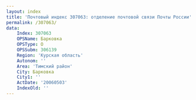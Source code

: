 ```yaml
---
layout: index
title: 'Почтовый индекс 307063: отделение почтовой связи Почты России'
permalink: /307063/
data:
    Index: 307063
    OPSName: Барковка
    OPSType: О
    OPSSubm: 306139
    Region: 'Курская область'
    Autonom: ''
    Area: 'Тимский район'
    City: Барковка
    City1: ''
    ActDate: '20060503'
    IndexOld: ''
---
```

